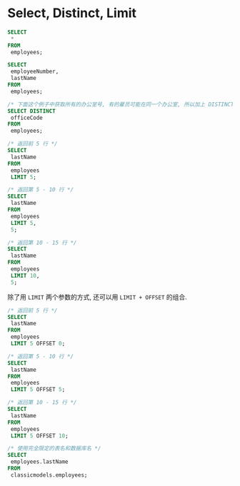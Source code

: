 # Select, Distinct, Limit

```sql
SELECT
 * 
FROM
 employees;
```

```sql
SELECT
 employeeNumber,
 lastName 
FROM
 employees;
```

```sql
/* 下面这个例子中获取所有的办公室号, 有的雇员可能在同一个办公室, 所以加上 DISTINCT 用来去重 */
SELECT DISTINCT
 officeCode 
FROM
 employees;
```

```sql
/* 返回前 5 行 */
SELECT
 lastName 
FROM
 employees 
 LIMIT 5;

/* 返回第 5 - 10 行 */
SELECT
 lastName 
FROM
 employees 
 LIMIT 5,
 5;

/* 返回第 10 - 15 行 */
SELECT
 lastName 
FROM
 employees 
 LIMIT 10,
 5;
```

除了用 `LIMIT` 两个参数的方式, 还可以用 `LIMIT + OFFSET` 的组合.

```sql
/* 返回前 5 行 */
SELECT
 lastName 
FROM
 employees 
 LIMIT 5 OFFSET 0;

/* 返回第 5 - 10 行 */
SELECT
 lastName 
FROM
 employees 
 LIMIT 5 OFFSET 5;

/* 返回第 10 - 15 行 */
SELECT
 lastName 
FROM
 employees 
 LIMIT 5 OFFSET 10;
```

```sql
/* 使用完全限定的表名和数据库名 */
SELECT
 employees.lastName 
FROM
 classicmodels.employees;
```
